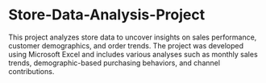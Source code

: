 # Store-Data-Analysis-Project
This project analyzes store data to uncover insights on sales performance, customer demographics, and order trends. The project was developed using Microsoft Excel and includes various analyses such as monthly sales trends, demographic-based purchasing behaviors, and channel contributions.
